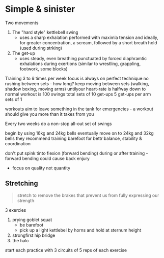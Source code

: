 
# Simple & sinister

Two movements

1. The "hard style" kettlebell swing
    * uses a sharp exhalation performed with maximla tension and ideally, for greater concentration, a scream, followed by a short breath hold (used during strking)
2. The get-up
    * uses steady, even breathing punctuated by forced diaphramtic exhalations during exertions (similar to wrestling, grappling, footwork, some blocks)

Training 3 to 6 times per week
focus is always on perfect technique
no rushing between sets - how long?
    keep moving between sets (walking, shadow boxing, moving arms) untilyour heart-rate is halfway down to normal
workout is
    100 swings total
        sets of 10
    get-ups
        5 get-ups per arm
        sets of 1

workouts aim to leave something in the tank for emergencies - a workout should give you more than it takes from you

Every two weeks do a non-stop all-out set of swings

begin by using 16kg and 24kg bells
eventually move on to 24kg and 32kg bells
they recommend training barefoot for bettr balance, stability & coordination

don't put spink tinto flexion (forward bending) during or after training - forward bending could cause back enjury
* focus on quality not quantity

## Stretching

> stretch to remove the brakes that prevent us from fully expressing our strength

3 exercies

1. prying goblet squat
    * be barefoot
    * pick up a light kettlebel by horns and hold at sternum height
2. strongfirst hip bridge
3. the halo

start each practice with 3 circuits of 5 reps of each exercise
